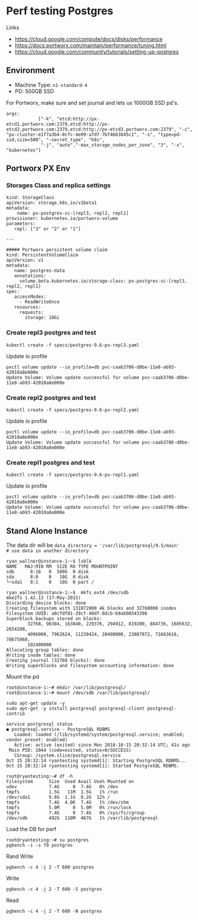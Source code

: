 # Perf testing Postgres

Links
- https://cloud.google.com/compute/docs/disks/performance
- https://docs.portworx.com/maintain/performance/tuning.html
- https://cloud.google.com/community/tutorials/setting-up-postgres


## Environment

- Machine Type: `n1-standard-4`
- PD: 500GB SSD

For Portworx, make sure and set journal and lets us 1000GB SSD pd's.

```
args:
            ["-k", "etcd:http://px-etcd1.portworx.com:2379,etcd:http://px-etcd2.portworx.com:2379,etcd:http://px-etcd3.portworx.com:2379", "-c", "px-cluster-e1f7a3b4-0cfc-4e09-a7df-7bf4663845c1", "-s", "type=pd-ssd,size=500", "-secret_type", "k8s",  
             "-j", "auto","-max_storage_nodes_per_zone", "3", "-x", "kubernetes"]
```

## Portworx PX Env

### Storages Class and replica settings
```
kind: StorageClass
apiVersion: storage.k8s.io/v1beta1
metadata:
    name: px-postgres-sc-[repl3, repl2, repl1]
provisioner: kubernetes.io/portworx-volume
parameters:
   repl: ["3" or "2" or "1"]

---

##### Portworx persistent volume claim
kind: PersistentVolumeClaim
apiVersion: v1
metadata:
   name: postgres-data
   annotations:
     volume.beta.kubernetes.io/storage-class: px-postgres-sc-[repl3, repl2, repl1]
spec:
   accessModes:
     - ReadWriteOnce
   resources:
     requests:
       storage: 10Gi
```

### Create repl3 postgres and test

```
kubectl create -f specs/postgres-9.6-px-repl3.yaml
```

Update io profile
```
pxctl volume update --io_profile=db pvc-caab3706-d0be-11e8-ab93-42010a8e000e
Update Volume: Volume update successful for volume pvc-caab3706-d0be-11e8-ab93-42010a8e000e
```

### Create repl2 postgres and test

```
kubectl create -f specs/postgres-9.6-px-repl2.yaml
```

Update io profile
```
pxctl volume update --io_profile=db pvc-caab3706-d0be-11e8-ab93-42010a8e000e
Update Volume: Volume update successful for volume pvc-caab3706-d0be-11e8-ab93-42010a8e000e
```

### Create repl1 postgres and test

```
kubectl create -f specs/postgres-9.6-px-repl1.yaml
```

Update io profile
```
pxctl volume update --io_profile=db pvc-caab3706-d0be-11e8-ab93-42010a8e000e
Update Volume: Volume update successful for volume pvc-caab3706-d0be-11e8-ab93-42010a8e000e
```

## Stand Alone Instance

The data dir will be
`data_directory = '/var/lib/postgresql/9.5/main'         # use data in another directory`

```
ryan_wallner@instance-1:~$ lsblk
NAME   MAJ:MIN RM  SIZE RO TYPE MOUNTPOINT
sdb      8:16   0  500G  0 disk 
sda      8:0    0   10G  0 disk 
└─sda1   8:1    0   10G  0 part /
```

```
ryan_wallner@instance-1:~$  mkfs.ext4 /dev/sdb
mke2fs 1.42.13 (17-May-2015)
Discarding device blocks: done                            
Creating filesystem with 131072000 4k blocks and 32768000 inodes
Filesystem UUID: a0cfdf81-29cf-40df-8dcb-b9ab08543396
Superblock backups stored on blocks: 
        32768, 98304, 163840, 229376, 294912, 819200, 884736, 1605632, 2654208, 
        4096000, 7962624, 11239424, 20480000, 23887872, 71663616, 78675968, 
        102400000
Allocating group tables: done                            
Writing inode tables: done                            
Creating journal (32768 blocks): done
Writing superblocks and filesystem accounting information: done  
```

Mount the pd
```
root@instance-1:~# mkdir /var/lib/postgresql/
root@instance-1:~# mount /dev/sdb /var/lib/postgresql/
```

```
sudo apt-get update -y
sudo apt-get -y install postgresql postgresql-client postgresql-contrib
```

```
service postgresql status
● postgresql.service - PostgreSQL RDBMS
   Loaded: loaded (/lib/systemd/system/postgresql.service; enabled; vendor preset: enabled)
   Active: active (exited) since Mon 2018-10-15 20:32:14 UTC; 41s ago
 Main PID: 2044 (code=exited, status=0/SUCCESS)
   CGroup: /system.slice/postgresql.service
Oct 15 20:32:14 ryantesting systemd[1]: Starting PostgreSQL RDBMS...
Oct 15 20:32:14 ryantesting systemd[1]: Started PostgreSQL RDBMS.
```

```
root@ryantesting:~# df -h
Filesystem      Size  Used Avail Use% Mounted on
udev            7.4G     0  7.4G   0% /dev
tmpfs           1.5G   11M  1.5G   1% /run
/dev/sda1       9.8G  1.1G  8.2G  12% /
tmpfs           7.4G  4.0K  7.4G   1% /dev/shm
tmpfs           5.0M     0  5.0M   0% /run/lock
tmpfs           7.4G     0  7.4G   0% /sys/fs/cgroup
/dev/sdb        492G  110M  467G   1% /var/lib/postgresql
```

Load the DB for perf
```
root@ryantesting:~# su postgres
pgbench -i -s 70 postgres
```

Rand Write
```
pgbench -c 4 -j 2 -T 600 postgres
```

Write
```
pgbench -c 4 -j 2 -T 600 -S postgres
```

Read
```
pgbench -c 4 -j 2 -T 600 -N postgres
```



